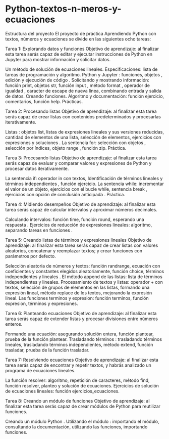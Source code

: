 # Python-textos-n-meros-y-ecuaciones


Estructura del proyecto
El proyecto de práctica Aprendiendo Python con textos, números y ecuaciones se divide en las siguientes ocho tareas:

Tarea 1: Explorando datos y funciones
Objetivo de aprendizaje: al finalizar esta tarea serás capaz de editar y ejecutar instrucciones de Python en Jupyter para mostrar información y solicitar datos.

Un método de solución de ecuaciones lineales.
Especificaciones: lista de tareas de programación y algoritmo.
Python y Jupyter : funciones, objetos , edición y ejecución de código .
Solicitando y mostrando información: función print, objetos str, función input , método format , operador de igualdad , caracter de escape de nueva línea, combinando entrada y salida de datos.
Creando funciones.
Algoritmo y documentación: función ejercicio, comentarios, función help.
Prácticas.


Tarea 2: Procesando listas
Objetivo de aprendizaje: al finalizar esta tarea serás capaz de crear listas con contenidos predeterminados y procesarlas iterativamente.

Listas : objetos list, listas de expresiones lineales y sus versiones reducidas, cantidad de elementos de una lista, selección de elementos, ejercicios con expresiones y soluciones .
La sentencia for: selección con objetos , selección por índices, objeto range , función zip.
Práctica.


Tarea 3: Procesando listas
Objetivo de aprendizaje: al finalizar esta tarea serás capaz de evaluar y comparar valores y expresiones de Python y procesar datos iterativamente.

La sentencia if: operador in con textos, Identificación de términos lineales y términos independientes , función ejercicio.
La sentencia while: incrementar el valor de un objeto, ejercicios con el bucle while, sentencia break , ejercicios con opción de conclusión anticipada .
Práctica.


Tarea 4: Midiendo desempeños
Objetivo de aprendizaje: al finalizar esta tarea serás capaz de calcular intervalos y aproximar números decimales.

Calculando intervalos: función time, función round, esperando una respuesta .
Ejercicios de reducción de expresiones lineales: algoritmo, separando tareas en funciones .


Tarea 5: Creando listas de términos y expresiones lineales
Objetivo de aprendizaje: al finalizar esta tarea serás capaz de crear listas con valores aleatorios, concatenar y reemplazar textos; y crear funciones con parámetros por defecto.

Selección aleatoria de números y textos: función randrange, ecuación con coeficientes y constantes elegidos aleatoriamente, función choice, términos independientes y lineales .
El método append de las listas: lista de términos independientes y lineales.
Procesamiento de textos y listas: operador + con textos, selección de grupos de elementos en las listas, formando una expresión lineal, método replace de los textos, mejorando la expresión lineal.
Las funciones terminos y expresion: función terminos, función expresion, términos y expresiones.


Tarea 6: Planteando ecuaciones
Objetivo de aprendizaje: al finalizar esta tarea serás capaz de extender listas y procesar divisiones entre números enteros.

Formando una ecuación: asegurando solución entera, función plantear, prueba de la función plantear.
Trasladando términos : trasladando términos lineales, trasladando términos independientes, método extend, función trasladar, prueba de la función trasladar.


Tarea 7: Resolviendo ecuaciones
Objetivo de aprendizaje: al finalizar esta tarea serás capaz de encontrar y repetir textos, y habrás analizado un programa de ecuaciones lineales.

La función resolver: algoritmo, repetición de caracteres, método find, función resolver, planteo y solución de ecuaciones.
Ejercicios de solución de ecuaciones lineales: función ejercicios_ecuaciones.


Tarea 8: Creando un módulo de funciones
Objetivo de aprendizaje: al finalizar esta tarea serás capaz de crear módulos de Python para reutilizar funciones.

Creando un módulo Python .
Utilizando el módulo : importando el módulo, consultando la documentación, utilizando las funciones, importando funciones.
